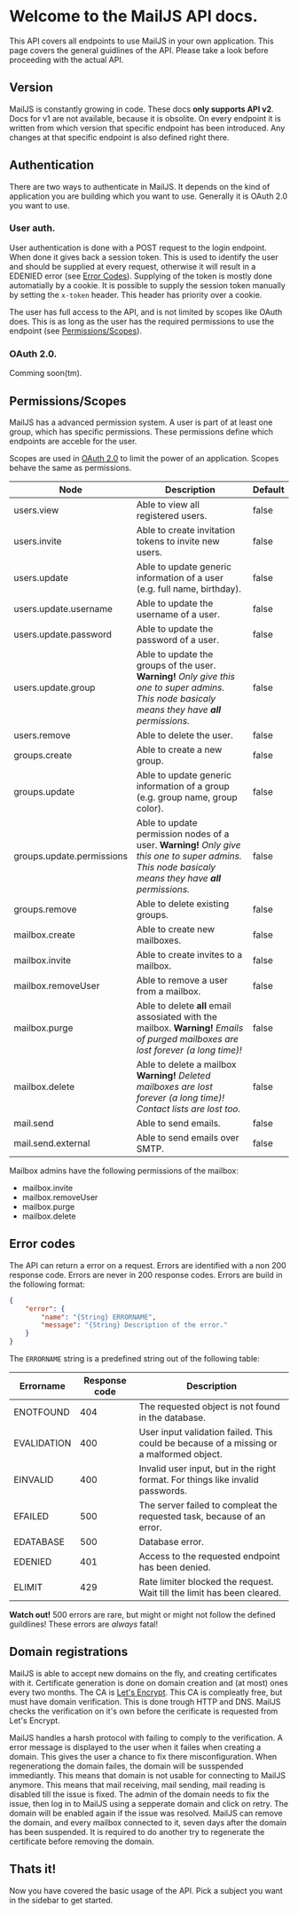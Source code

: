 # Welcome to the MailJS API docs.

This API covers all endpoints to use MailJS in your own application. This page covers the general guidlines of the API. Please take a look before proceeding with the actual API.

## Version

MailJS is constantly growing in code. These docs **only supports API v2**. Docs for v1 are not available, because it is obsolite. On every endpoint it is written from which version that specific endpoint has been introduced. Any changes at that specific endpoint is also defined right there.

## Authentication

There are two ways to authenticate in MailJS. It depends on the kind of application you are building which you want to use. Generally it is OAuth 2.0 you want to use.

### User auth.

User authentication is done with a POST request to the login endpoint. When done it gives back a session token. This is used to identify the user and should be supplied at every request, otherwise it will result in a EDENIED error (see [Error Codes](#error-codes)). Supplying of the token is mostly done automatially by a cookie. It is possible to supply the session token manually by setting the `x-token` header. This header has priority over a cookie.

The user has full access to the API, and is not limited by scopes like OAuth does. This is as long as the user has the required permissions to use the endpoint (see [Permissions/Scopes](#permissionsscopes)).

### OAuth 2.0.

Comming soon(tm).

## Permissions/Scopes

MailJS has a advanced permission system. A user is part of at least one group, which has specific permissions. These permissions define which endpoints are acceble for the user.

Scopes are used in [OAuth 2.0](#oauth-20) to limit the power of an application. Scopes behave the same as permissions.

Node | Description | Default
--- | --- | ---
users.view | Able to view all registered users. | false
users.invite | Able to create invitation tokens to invite new users. | false
users.update | Able to update generic information of a user (e.g. full name, birthday). | false
users.update.username | Able to update the username of a user. | false
users.update.password | Able to update the password of a user. | false
users.update.group | Able to update the groups of the user. **Warning!** *Only give this one to super admins. This node basicaly means they have **all** permissions.* | false
users.remove | Able to delete the user. | false
groups.create | Able to create a new group. | false
groups.update | Able to update generic information of a group (e.g. group name, group color). | false
groups.update.permissions | Able to update permission nodes of a user. **Warning!** *Only give this one to super admins. This node basicaly means they have **all** permissions.* | false
groups.remove | Able to delete existing groups. | false
mailbox.create | Able to create new mailboxes. | false
mailbox.invite | Able to create invites to a mailbox. | false
mailbox.removeUser | Able to remove a user from a mailbox. | false
mailbox.purge | Able to delete **all** email assosiated with the mailbox. **Warning!** *Emails of purged mailboxes are lost forever (a long time)!* | false
mailbox.delete | Able to delete a mailbox **Warning!** *Deleted mailboxes are lost forever (a long time)! Contact lists are lost too.* | false
mail.send | Able to send emails. | false
mail.send.external | Able to send emails over SMTP. | false

Mailbox admins have the following permissions of the mailbox:

 * mailbox.invite
 * mailbox.removeUser
 * mailbox.purge
 * mailbox.delete

## Error codes

The API can return a error on a request. Errors are identified with a non 200 response code. Errors are never in 200 response codes. Errors are build in the following format:

``` JSON
{
    "error": {
        "name": "{String} ERRORNAME",
        "message": "{String} Description of the error."
    }
}
```

The `ERRORNAME` string is a predefined string out of the following table:

Errorname | Response code | Description
--- | --- | ---
ENOTFOUND | 404 | The requested object is not found in the database.
EVALIDATION | 400 | User input validation failed. This could be because of a missing or a malformed object.
EINVALID | 400 | Invalid user input, but in the right format. For things like invalid passwords.
EFAILED | 500 | The server failed to compleat the requested task, because of an error.
EDATABASE | 500 | Database error.
EDENIED | 401 | Access to the requested endpoint has been denied.
ELIMIT | 429 | Rate limiter blocked the request. Wait till the limit has been cleared.

**Watch out!** 500 errors are rare, but might or might not follow the defined guildlines! These errors are *always* fatal!

## Domain registrations
MailJS is able to accept new domains on the fly, and creating certificates with it. Certificate generation is done on domain creation and (at most) ones every two months.
The CA is [Let's Encrypt](https://letsencrypt.org). This CA is compleatly free, but must have domain verification. This is done trough HTTP and DNS.
MailJS checks the verification on it's own before the cerificate is requested from Let's Encrypt.

MailJS handles a harsh protocol with failing to comply to the verification. A error message is displayed to the user when it failes when creating a domain.
This gives the user a chance to fix there misconfiguration. When regenerationg the domain failes, the domain will be susspended immediantly.
This means that domain is not usable for connecting to MailJS anymore. This means that mail receiving, mail sending, mail reading is disabled till the issue is fixed.
The admin of the domain needs to fix the issue, then log in to MailJS using a sepperate domain and click on retry. The domain will be enabled again if the issue was resolved.
MailJS can remove the domain, and every mailbox connected to it, seven days after the domain has been suspended.
It is required to do another try to regenerate the certificate before removing the domain.

## Thats it!

Now you have covered the basic usage of the API. Pick a subject you want in the sidebar to get started.
